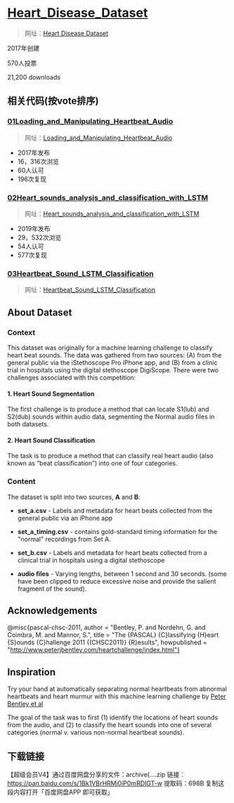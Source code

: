 # [Heart_Disease_Dataset](06项目复现\04kaggle\02数据集\01心脏疾病数据集\01Heart_Disease_Dataset/)

> 网址：[Heart Disease Dataset](https://www.kaggle.com/datasets/johnsmith88/heart-disease-dataset)

2017年创建

570人投票

21,200 downloads


## 相关代码(按vote排序)

### [01Loading_and_Manipulating_Heartbeat_Audio](06项目复现\04kaggle\02数据集\01心脏疾病数据集\01Heart_Disease_Dataset\01Loading_and_Manipulating_Heartbeat_Audio/)

> 网址：[Loading_and_Manipulating_Heartbeat_Audio](https://www.kaggle.com/code/kinguistics/loading-and-manipulating-heartbeat-audio)
* 2017年发布
* 16，316次浏览
* 60人认可
* 196次复现

### [02Heart_sounds_analysis_and_classification_with_LSTM](06项目复现\04kaggle\02数据集\01心脏疾病数据集\01Heart_Disease_Dataset\02Heart_sounds_analysis_and_classification_with_LSTM/)

> 网址：[Heart_sounds_analysis_and_classification_with_LSTM](https://www.kaggle.com/code/mychen76/heart-sounds-analysis-and-classification-with-lstm)

* 2019年发布
* 29，532次浏览
* 54人认可
* 577次复现


### [03Heartbeat_Sound_LSTM_Classification](06项目复现\04kaggle\02数据集\01心脏疾病数据集\01Heart_Disease_Dataset\03Heartbeat_Sound_LSTM_Classification/)

> 网址：[Heartbeat_Sound_LSTM_Classification](https://www.kaggle.com/code/abdallahaboelkhair/heartbeat-sound-lstm-classification)


## About Dataset
### Context
This dataset was originally for a machine learning challenge to classify heart beat sounds. The data was gathered from two sources: (A) from the general public via the iStethoscope Pro iPhone app, and (B) from a clinic trial in hospitals using the digital stethoscope DigiScope. There were two challenges associated with this competition:

#### 1. Heart Sound Segmentation
The first challenge is to produce a method that can locate S1(lub) and S2(dub) sounds within audio data, segmenting the Normal audio files in both datasets.

#### 2. Heart Sound Classification
The task is to produce a method that can classify real heart audio (also known as “beat classification”) into one of four categories.

### Content
The dataset is split into two sources, **A** and **B**:

* **set_a.csv** - Labels and metadata for heart beats collected from the general public via an iPhone app

* **set_a_timing.csv** - contains gold-standard timing information for the "normal" recordings from Set A.

* **set_b.csv** - Labels and metadata for heart beats collected from a clinical trial in hospitals using a digital stethoscope

* **audio files** - Varying lengths, between 1 second and 30 seconds. (some have been clipped to reduce excessive noise and provide the salient fragment of the sound).

## Acknowledgements
@misc{pascal-chsc-2011, author = "Bentley, P. and Nordehn, G. and Coimbra, M. and Mannor, S.", title = "The {PASCAL} {C}lassifying {H}eart {S}ounds {C}hallenge 2011 {(CHSC2011)} {R}esults", howpublished = "http://www.peterjbentley.com/heartchallenge/index.html"}

## Inspiration
Try your hand at automatically separating normal heartbeats from abnormal heartbeats and heart murmur with this machine learning challenge by [Peter Bentley et al](https://istethoscope.peterjbentley.com/heartchallenge/index.html)

The goal of the task was to first (1) identify the locations of heart sounds from the audio, and (2) to classify the heart sounds into one of several categories (normal v. various non-normal heartbeat sounds).



## 下载链接
【超级会员V4】通过百度网盘分享的文件：archive(....zip
链接：https://pan.baidu.com/s/1Bk1VBrHRMi0iP0mRDIGT-w 
提取码：698B 
复制这段内容打开「百度网盘APP 即可获取」






















